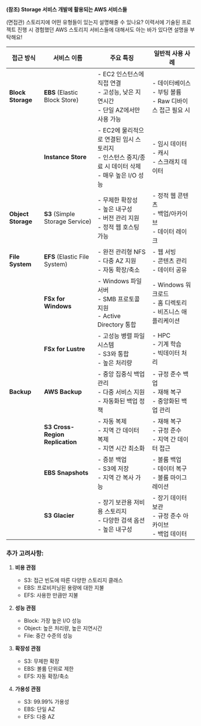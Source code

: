 **(참조) Storage 서비스 개발에 활용되는 AWS 서비스들**

(면접관) 스토리지에 어떤 유형들이 있는지 설명해줄 수 있나요? 이력서에 기술된 프로젝트 진행 시 경험했던 AWS 스토리지 서비스들에 대해서도 아는 바가 있다면 설명을 부탁해요!

| **접근 방식** | **서비스 이름** | **주요 특징** | **일반적 사용 사례** |
| --- | --- | --- | --- |
| **Block Storage** | **EBS** (Elastic Block Store) | - EC2 인스턴스에 직접 연결 <br> - 고성능, 낮은 지연시간 <br> - 단일 AZ에서만 사용 가능 | - 데이터베이스 <br> - 부팅 볼륨 <br> - Raw 디바이스 접근 필요 시 |
|  | **Instance Store** | - EC2에 물리적으로 연결된 임시 스토리지 <br> - 인스턴스 중지/종료 시 데이터 삭제 <br> - 매우 높은 I/O 성능 | - 임시 데이터 <br> - 캐시 <br> - 스크래치 데이터 |
| **Object Storage** | **S3** (Simple Storage Service) | - 무제한 확장성 <br> - 높은 내구성 <br> - 버전 관리 지원 <br> - 정적 웹 호스팅 가능 | - 정적 웹 콘텐츠 <br> - 백업/아카이브 <br> - 데이터 레이크 |
| **File System** | **EFS** (Elastic File System) | - 완전 관리형 NFS <br> - 다중 AZ 지원 <br> - 자동 확장/축소 | - 웹 서빙 <br> - 콘텐츠 관리 <br> - 데이터 공유 |
|  | **FSx for Windows** | - Windows 파일 서버 <br> - SMB 프로토콜 지원 <br> - Active Directory 통합 | - Windows 워크로드 <br> - 홈 디렉토리 <br> - 비즈니스 애플리케이션 |
|  | **FSx for Lustre** | - 고성능 병렬 파일 시스템 <br> - S3와 통합 <br> - 높은 처리량 | - HPC <br> - 기계 학습 <br> - 빅데이터 처리 |
| **Backup** | **AWS Backup** | - 중앙 집중식 백업 관리 <br> - 다중 서비스 지원 <br> - 자동화된 백업 정책 | - 규정 준수 백업 <br> - 재해 복구 <br> - 중앙화된 백업 관리 |
|  | **S3 Cross-Region Replication** | - 자동 복제 <br> - 지역 간 데이터 복제 <br> - 지연 시간 최소화 | - 재해 복구 <br> - 규정 준수 <br> - 지역 간 데이터 접근 |
|  | **EBS Snapshots** | - 증분 백업 <br> - S3에 저장 <br> - 지역 간 복사 가능 | - 볼륨 백업 <br> - 데이터 복구 <br> - 볼륨 마이그레이션 |
|  | **S3 Glacier** | - 장기 보관용 저비용 스토리지 <br> - 다양한 검색 옵션 <br> - 높은 내구성 | - 장기 데이터 보관 <br> - 규정 준수 아카이브 <br> - 백업 데이터 |

### 추가 고려사항:

1. **비용 관점**
   - S3: 접근 빈도에 따른 다양한 스토리지 클래스
   - EBS: 프로비저닝된 용량에 대한 지불
   - EFS: 사용한 만큼만 지불

2. **성능 관점**
   - Block: 가장 높은 I/O 성능
   - Object: 높은 처리량, 높은 지연시간
   - File: 중간 수준의 성능

3. **확장성 관점**
   - S3: 무제한 확장
   - EBS: 볼륨 단위로 제한
   - EFS: 자동 확장/축소

4. **가용성 관점**
   - S3: 99.99% 가용성
   - EBS: 단일 AZ
   - EFS: 다중 AZ
